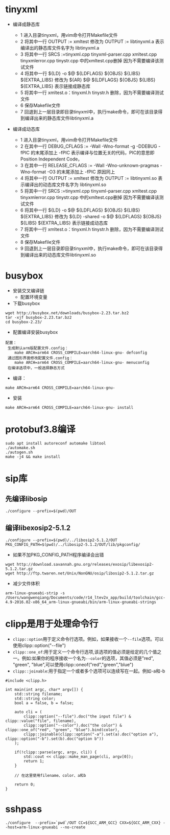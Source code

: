 # tinyxml

- 编译成静态库
  - 1 进入目录tinyxml，用vim命令打开Makefile文件
  - 2 将其中一行 OUTPUT := xmltest 修改为 OUTPUT := libtinyxml.a 表示编译出的静态库文件名字为 libtinyxml.a
  - 3 将其中一行 SRCS :=tinyxml.cpp tinyxml-parser.cpp xmltest.cpp tinyxmlerror.cpp tinystr.cpp
    中的xmltest.cpp删掉 因为不需要编译该测试文件
  - 4 将其中一行 ${LD} -o $@ ${LDFLAGS} ${OBJS} ${LIBS} ${EXTRA_LIBS} 修改为 ${AR} $@ ${LDFLAGS} ${OBJS}
    ${LIBS} ${EXTRA_LIBS} 表示链接成静态库
  - 5 将其中一行 xmltest.o：tinyxml.h tinystr.h 删除，因为不需要编译测试文件
  - 6 保存Makefile文件
  - 7 回退到上一层目录即目录tinyxml中，执行make命令，即可在该目录得到编译出来的静态库文件libtinyxml.a

- 编译成动态库
  - 1 进入目录tinyxml，用vim命令打开Makefile文件
  - 2 在其中一行 DEBUG_CFLAGS := -Wall -Wno-format -g -DDEBUG -fPIC 的末尾添加上 -fPIC 表示编译与位置无关的代码，PIC的意思即
    Position Independent Code，
  - 3 在其中一行 RELEASE_CFLAGS := -Wall -Wno-unknown-pragmas -Wno-format -O3 的末尾添加上 -fPIC 原因同上
  - 4 将其中一行 OUTPUT := xmltest 修改为 OUTPUT := libtinyxml.so 表示编译出的动态库文件名字为 libtinyxml.so
  - 5 将其中一行 SRCS :=tinyxml.cpp tinyxml-parser.cpp xmltest.cpp tinyxmlerror.cpp tinystr.cpp
    中的xmltest.cpp删掉 因为不需要编译该测试文件
  - 6 将其中一行 ${LD} -o $@ ${LDFLAGS} ${OBJS} ${LIBS} ${EXTRA_LIBS} 修改为 ${LD} -shared -o $@ ${LDFLAGS}
    ${OBJS} ${LIBS} ${EXTRA_LIBS} 表示链接成动态库
  - 7 将其中一行 xmltest.o：tinyxml.h tinystr.h 删除，因为不需要编译测试文件
  - 8 保存Makefile文件
  - 9 回退到上一层目录即目录tinyxml中，执行make命令，即可在该目录得到编译出来的动态库文件libtinyxml.so

# busybox

- 安装交叉编译链
  - 配置环境变量
- 下载busybox

```
wget http://busybox.net/downloads/busybox-2.23.tar.bz2
tar -xjf busybox-2.23.tar.bz2
cd busybox-2.23/
```

- 配置编译安装busybox

```
配置： 
 生成默认arm版配置文件.config：  
    make ARCH=arm64 CROSS_COMPILE=aarch64-linux-gnu- defconfig
 通过图形界面修改配置文件.config： 
    make ARCH=arm64 CROSS_COMPILE=aarch64-linux-gnu- menuconfig
 在编译选项中，一般选择静态方式
```

- 编译：

```
make ARCH=arm64 CROSS_COMPILE=aarch64-linux-gnu-
```

- 安装

```
make ARCH=arm64 CROSS_COMPILE=aarch64-linux-gnu- install
```

# protobuf3.8编译

```
sudo apt install autoreconf automake libtool
./automake.sh
./autogen.sh
make -j4 && make install
```

# sip库

## 先编译libosip

```
./configure --prefix=$(pwd)/OUT
```

## 编译libexosip2-5.1.2

```shell
./configure --prefix=$(pwd)/../libosip2-5.1.2/OUT PKG_CONFIG_PATH=$(pwd)/../libosip2-5.1.2/OUT/lib/pkgconfig/
```

- 如果不加PKG\_CONFIG\_PATH程序编译会出错

```
wget http://download.savannah.gnu.org/releases/exosip/libexosip2-5.1.2.tar.gz
wget http://ftp.twaren.net/Unix/NonGNU/osip/libosip2-5.1.2.tar.gz
```

- 减少文件体积

```
arm-linux-gnueabi-strip -s
/Users/wangwenqiang/Documents/code/r14_ltev2x_app/build/toolchain/gcc-4.9-2016.02-x86_64_arm-linux-gnueabi/bin/arm-linux-gnueabi-strings
```

# clipp是用于处理命令行

- `clipp::option`用于定义命令行选项。例如，如果接收一个`--file`选项。可以使用clipp::option("--file")
- `clipp::one_of`:用于定义一个命令行选项,该选项的值必须是给定的几个值之一。例如:如果你的程序接收一个名为`--color`的选项，其值必须是"red", "green",
  "blue",可以使用clipp::oneof("red","green","blue")
- `clipp::joinable`:用于指定一个或者多个选项可以连续写在一起。例如-a和-b

```
#include <clipp.h>

int main(int argc, char* argv[]) {
    std::string filename;
    std::string color;
    bool a = false, b = false;

    auto cli = (
        clipp::option("--file").doc("the input file") & clipp::value("file", filename),
        clipp::option("--color").doc("the color") & clipp::one_of("red", "green", "blue").bind(color),
        clipp::joinable(clipp::option("-a").set(a).doc("option a"), clipp::option("-b").set(b).doc("option b"))
    );

    if(!clipp::parse(argc, argv, cli)) {
        std::cout << clipp::make_man_page(cli, argv[0]);
        return 1;
    }

    // 在这里使用filename、color、a和b

    return 0;
}
```

# sshpass

```shell
./configure  --prefix=`pwd`/OUT CC=${GCC_ARM_GCC} CXX=${GCC_ARM_CXX} --host=arm-linux-gnueabi --no-create
```
